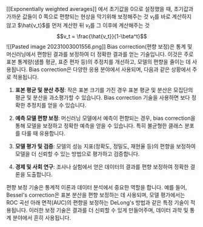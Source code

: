[[Exponentially weighted averages]] 에서 초기값을 0으로 설정했을 때, 초기값과 가까운 값들이 0 쪽으로 편향되는 현상을 막기위해
보정해주는 것
	$v_t$를 바로 계산하지 않고
	$\hat{v_t}$를 먼저 계산한 뒤
	$v_t$를 그 이후에 계산해주는 것
	$$v_t = \frac{\hat{v_t}}{1-\beta^t}$$
![[Pasted image 20231003001556.png]]
Bias correction(편향 보정)은 통계 및 머신러닝에서 편향된 결과를 보정하여 더 정확한 결과를 얻는 기술입니다. 이것은 주로 표본 통계량(샘플 평균, 표준 편차 등)의 추정치를 개선하고, 모델의 편향을 줄이는 데 사용됩니다. Bias correction은 다양한 응용 분야에서 사용되며, 다음과 같은 상황에서 주로 적용됩니다.

1. **표본 평균 및 분산 추정**: 작은 표본 크기를 가진 경우 표본 평균 및 분산은 모집단의 평균 및 분산을 과소평가할 수 있습니다. Bias correction 기술을 사용하면 보다 정확한 추정치를 얻을 수 있습니다.
    
2. **예측 모델 편향 보정**: 머신러닝 모델에서 예측이 편향되는 경우, bias correction을 통해 모델을 보정하고 정확한 예측을 얻을 수 있습니다. 특히 불균형한 클래스 분포를 다룰 때 유용합니다.
    
3. **모델 평가 및 검증**: 모델의 성능 지표(정확도, 정밀도, 재현율 등)의 편향을 보정하여 모델을 더 신뢰할 수 있는 방법으로 평가하고 검증합니다.
    
4. **경제 및 사회 연구**: 조사나 실험에서 얻은 데이터의 결과를 편향 보정하여 정확한 결론을 도출합니다.
    

편향 보정 기술은 통계적 이론과 데이터 분석에서 중요한 역할을 합니다. 예를 들어, Bessel's correction은 표본 분산을 편향 보정하는 데 사용되며, 모델 평가에서는 ROC 곡선 아래 면적(AUC)의 편향을 보정하는 DeLong's 방법과 같은 특정 기술이 적용됩니다. 이러한 보정 기술은 결과를 더 신뢰할 수 있게 만들어주며, 데이터 과학 및 통계 분야에서 흔히 사용됩니다.